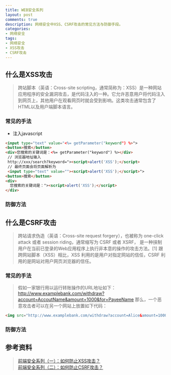 ```yaml
---
title: WEB安全系列
layout: post
comments: true
description: 网络安全中XSS、CSRF攻击的常见方法与防御手段。
categories:
- 网络安全
tags:
- 网络安全
- XSS攻击
- CSRF攻击
---
```


## 什么是XSS攻击

>跨站脚本（英语：Cross-site scripting，通常简称为：XSS）是一种网站应用程序的安全漏洞攻击，是代码注入的一种。它允许恶意用户将代码注入到网页上，其他用户在观看网页时就会受到影响。这类攻击通常包含了HTML以及用户端脚本语言。

### 常见的手法
*  注入javascript
	 
```html
<input type="text" value="<%= getParameter("keyword") %>">
<button>搜索</button>
<div>您搜索的关键词是：<%= getParameter("keyword") %></div>
 // 浏览器地址输入
 http://xxx/search?keyword="><script>alert('XSS');</script>
 // 最终页面会将页面解析为
 <input type="text" value=""><script>alert('XSS');</script>">
<button>搜索</button>
<div>
  您搜索的关键词是："><script>alert('XSS');</script>
</div>

 ```

### 防御方法


## 什么是CSRF攻击

> 跨站请求伪造（英语：Cross-site request forgery），也被称为 one-click attack 或者 session riding，通常缩写为 CSRF 或者 XSRF， 是一种挟制用户在当前已登录的Web应用程序上执行非本意的操作的攻击方法。[1] 跟跨网站脚本（XSS）相比，XSS 利用的是用户对指定网站的信任，CSRF 利用的是网站对用户网页浏览器的信任。

### 常见的手法
> 假如一家银行用以运行转账操作的URL地址如下：http://www.examplebank.com/withdraw?account=AccoutName&amount=1000&for=PayeeName
> 那么，一个恶意攻击者可以在另一个网站上放置如下代码： 
 ```html
<img src="http://www.examplebank.com/withdraw?account=Alice&amount=1000&for=Badman"> 
```

### 防御方法


## 参考资料
> [前端安全系列（一）：如何防止XSS攻击？](https://tech.meituan.com/2018/09/27/fe-security.html) <br>
> [前端安全系列（二）：如何防止CSRF攻击？](https://tech.meituan.com/2018/10/11/fe-security-csrf.html)<br>